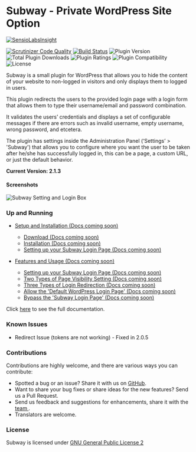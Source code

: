 <h1>Subway - Private WordPress Site Option</h1>

[![SensioLabsInsight](https://insight.sensiolabs.com/projects/e85826fc-c1cb-47f1-9448-2a04b7b00eb1/big.png?x_cache=false)](https://insight.sensiolabs.com/projects/e85826fc-c1cb-47f1-9448-2a04b7b00eb1)

[![Scrutinizer Code Quality](https://scrutinizer-ci.com/g/codehaiku/subway-2.0/badges/quality-score.png?b=master)](https://scrutinizer-ci.com/g/codehaiku/subway-2.0/?branch=master) [![Build Status](https://scrutinizer-ci.com/g/codehaiku/subway-2.0/badges/build.png?b=master)](https://scrutinizer-ci.com/g/codehaiku/subway-2.0/build-status/master) ![Plugin Version](https://img.shields.io/wordpress/plugin/v/subway.svg)&nbsp;![Total Plugin Downloads](https://img.shields.io/wordpress/plugin/dt/subway.svg)&nbsp;![Plugin Ratings](https://img.shields.io/wordpress/plugin/r/subway.svg)&nbsp;![Plugin Compatibility](https://img.shields.io/wordpress/v/subway.svg)&nbsp;![License](http://img.shields.io/:license-GPL--2.0%2B-red.svg?style=flat-square)&nbsp;

Subway is a small plugin for WordPress that allows you to hide the content of your website to non-logged in visitors and only displays them to logged in users.

This plugin redirects the users to the provided login page with a login form that allows them to type their username/email and password combination.

It validates the users’ credentials and displays a set of configurable messages if there are errors such as invalid username, empty username, wrong password, and etcetera.

The plugin has settings inside the Administration Panel (‘Settings’ > 'Subway') that allows you to configure where you want the user to be taken after he/she has successfully logged in, this can be a page, a custom URL, or just the default behavior.

<strong>Current Version: 2.1.3</strong>

<h4><strong>Screenshots</strong></h4>

![Subway Setting and Login Box](https://dunhakdis.com/wp-content/uploads/2017/04/Subway-Plugin.png)

<h3><strong>Up and Running</strong></h3>

 - [Setup and Installation (Docs coming soon)]()
    - [Download (Docs coming soon)]()
    - [Installation (Docs coming soon) ]()
    - [Setting up your Subway Login Page (Docs coming soon) ]()

 - [Features and Usage (Docs coming soon)]()
    - [Setting up your Subway Login Page (Docs coming soon)]()
    - [Two Types of Page Visibility Setting (Docs coming soon)]()
    - [Three Types of Login Redirection (Docs coming soon)]()
    - [Allow the 'Default WordPress Login Page' (Docs coming soon)]()
    - [Bypass the 'Subway Login Page' (Docs coming soon)]()

Click [here](https://dunhakdis.com/subway-private-wordpress-site-option/) to see the full documentation.

<h3><strong>Known Issues</strong></h3>
<ul>
<li>Redirect Issue (tokens are not working) - Fixed in 2.0.5</li>
</ul>
<h3><strong>Contributions</strong></h3>
Contributions are highly welcome, and there are various ways you can contribute:

 - Spotted a bug or an issue? Share it with us on [GitHub](https://github.com/codehaiku/https://github.com/codehaiku/subway-2.0/issues/new).
 - Want to share your bug fixes or share ideas for the new features? Send us a Pull Request.
 - Send us feedback and suggestions for enhancements, share it with the [team ](https://github.com/codehaiku/https://github.com/codehaiku/subway-2.0/issues/new).
 - Translators are welcome.

<h3><strong>License</strong></h3>

Subway is licensed under [GNU General Public License 2](https://www.gnu.org/licenses/old-licenses/gpl-2.0.en.html)
